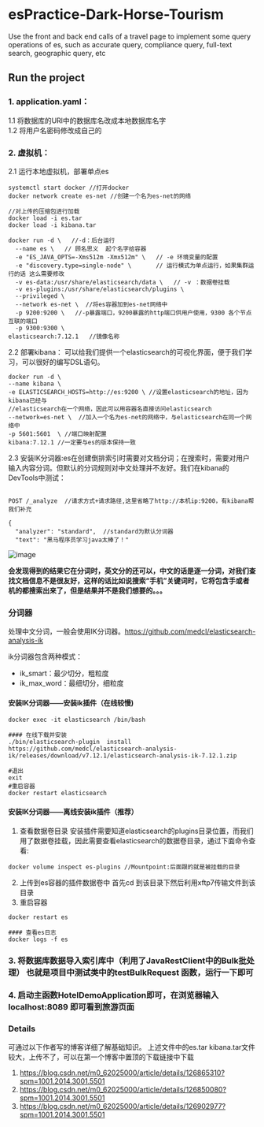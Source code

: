 # esPractice-Dark-Horse-Tourism
Use the front and back end calls of a travel page to implement some query operations of es, such as accurate query, compliance query, full-text search, geographic query, etc
## Run the project
### 1. application.yaml：
  1.1 将数据库的URl中的数据库名改成本地数据库名字   
  1.2 将用户名密码修改成自己的
### 2. 虚拟机：
  2.1 运行本地虚拟机，部署单点es
  ```
  systemctl start docker //打开docker
  docker network create es-net //创建一个名为es-net的网络
  
//对上传的压缩包进行加载
docker load -i es.tar 
docker load -i kibana.tar

  docker run -d \   //-d：后台运行
	--name es \   // 顾名思义  起个名字给容器
    -e "ES_JAVA_OPTS=-Xms512m -Xmx512m" \   // -e 环境变量的配置
    -e "discovery.type=single-node" \       // 运行模式为单点运行，如果集群运行的话 这么需要修改
    -v es-data:/usr/share/elasticsearch/data \   // -v ：数据卷挂载
    -v es-plugins:/usr/share/elasticsearch/plugins \
    --privileged \
    --network es-net \  //将es容器加到es-net网络中
    -p 9200:9200 \   //-p暴露端口，9200暴露的http端口供用户使用，9300 各个节点互联的端口
    -p 9300:9300 \
elasticsearch:7.12.1   //镜像名称
```
  2.2 部署kibana： 可以给我们提供一个elasticsearch的可视化界面，便于我们学习，可以很好的编写DSL语句。
  ```
  docker run -d \
--name kibana \
-e ELASTICSEARCH_HOSTS=http://es:9200 \ //设置elasticsearch的地址，因为kibana已经与
//elasticsearch在一个网络，因此可以用容器名直接访问elasticsearch
--network=es-net \  //加入一个名为es-net的网络中，与elasticsearch在同一个网络中
-p 5601:5601  \ //端口映射配置
kibana:7.12.1 //一定要与es的版本保持一致
```
2.3 安装IK分词器:es在创建倒排索引时需要对文档分词；在搜索时，需要对用户输入内容分词。但默认的分词规则对中文处理并不友好。我们在kibana的DevTools中测试：
```

POST /_analyze  //请求方式+请求路径,这里省略了http://本机ip:9200，有kibana帮我们补充
 
{
  "analyzer": "standard",  //standard为默认分词器
  "text": "黑马程序员学习java太棒了！"
```
![image](https://user-images.githubusercontent.com/75167800/191643519-8691a6c2-7910-4fd1-9d1a-09a5a1fef988.png)

  
**会发现得到的结果它在分词时，英文分的还可以，中文的话是逐一分词，对我们查找文档信息不是很友好，这样的话比如说搜索“手机”关键词时，它将包含手或者机的都搜索出来了，但是结果并不是我们想要的。。。**  
### 分词器
处理中文分词，一般会使用IK分词器。https://github.com/medcl/elasticsearch-analysis-ik

ik分词器包含两种模式：

* ik_smart：最少切分，粗粒度
* ik_max_word：最细切分，细粒度
#### 安装IK分词器——安装ik插件（在线较慢)
```# 进入容器内部
docker exec -it elasticsearch /bin/bash
 
#### 在线下载并安装
./bin/elasticsearch-plugin  install https://github.com/medcl/elasticsearch-analysis-ik/releases/download/v7.12.1/elasticsearch-analysis-ik-7.12.1.zip
 
#退出
exit
#重启容器
docker restart elasticsearch
```
#### 安装IK分词器——离线安装ik插件（推荐）
  1. 查看数据卷目录
  安装插件需要知道elasticsearch的plugins目录位置，而我们用了数据卷挂载，因此需要查看elasticsearch的数据卷目录，通过下面命令查看:
  ```
  docker volume inspect es-plugins //Mountpoint:后面跟的就是被挂载的目录
  ```
  2. 上传到es容器的插件数据卷中
  首先cd 到该目录下然后利用xftp7传输文件到该目录
  3. 重启容器
  ```
  docker restart es
 
#### 查看es日志
docker logs -f es
  ```
  
  
### 3. 将数据库数据导入索引库中（利用了JavaRestClient中的Bulk批处理） 也就是项目中测试类中的testBulkRequest 函数，运行一下即可
### 4. 启动主函数HotelDemoApplication即可，在浏览器输入 localhost:8089 即可看到旅游页面
### Details

 可通过以下作者写的博客详细了解基础知识。
 上述文件中的es.tar kibana.tar文件较大，上传不了，可以在第一个博客中置顶的下载链接中下载
1. https://blog.csdn.net/m0_62025000/article/details/126865310?spm=1001.2014.3001.5501
2. https://blog.csdn.net/m0_62025000/article/details/126850080?spm=1001.2014.3001.5501
3. https://blog.csdn.net/m0_62025000/article/details/126902977?spm=1001.2014.3001.5501
